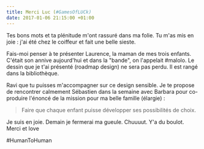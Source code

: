 ```yaml
---
title: Merci Luc (#GamesOfLUCk)
date: 2017-01-06 21:15:00 +01:00
---
```


Tes bons mots et ta plénitude m'ont rassuré dans ma folie. Tu m'as mis en joie : j'ai été chez le coiffeur et fait une belle sieste. 

Fais-moi penser à te présenter Laurence, la maman de mes trois enfants. C'était son annive aujourd'hui et dans la "bande", on l'appelait #malolo. Le dessin que je t'ai présenté (roadmap design) ne sera pas perdu. Il est rangé dans la bibliothèque. 

Ravi que tu puisses m'accompagner sur ce design sensible. Je te propose de rencontrer calmement Sébastien dans la semaine avec Barbara pour co-produire l'énoncé de la mission pour ma belle famille (élargie) : 

> Faire que chaque enfant puisse développer ses possibilités de choix.

Je suis en joie. Demain je fermerai ma gueule. Chuuuut. Y'a du boulot. Merci et love

#HumanToHuman
